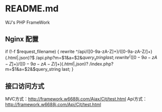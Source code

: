 # README.md
WJ's PHP FrameWork

## Nginx 配置
if (!-f $request_filename) {
    rewrite ^/api/([0-9a-zA-Z]+)/([0-9a-zA-Z/]+)(.html|.json)?$ /api.php?m=$1&a=$2&$query_string last;
    rewrite ^/([0-9a-zA-Z]+)/([0-9a-zA-Z/]+)(.html|.json)?$ /index.php?m=$1&a=$2&$query_string last;
}

## 接口访问方式
MVC方式：http://framework.w6688j.com/Ajax/Cjt/test.html
Api方式：http://framework.w6688j.com/Api/Cjt/test.html